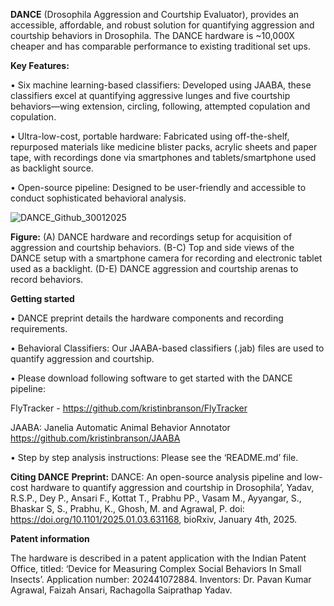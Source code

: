 **DANCE** (Drosophila Aggression and Courtship Evaluator), provides an accessible, affordable, and robust solution for quantifying aggression and courtship behaviors in Drosophila. The DANCE hardware is ~10,000X cheaper and has comparable performance to existing traditional set ups. 

**Key Features:**

•	Six machine learning-based classifiers: Developed using JAABA, these classifiers excel at quantifying aggressive lunges and five courtship behaviors—wing extension, circling, following, attempted copulation and copulation.

•	Ultra-low-cost, portable hardware: Fabricated using off-the-shelf, repurposed materials like medicine blister packs, acrylic sheets and paper tape, with recordings done via smartphones and tablets/smartphone used as backlight source.

•	Open-source pipeline: Designed to be user-friendly and accessible to conduct sophisticated behavioral analysis.

![DANCE_Github_30012025](https://github.com/user-attachments/assets/3efdfbbb-8cc2-4898-a668-61a973c37b8d)


**Figure:** (A) DANCE hardware and recordings setup for acquisition of aggression and courtship behaviors. (B-C) Top and side views of the DANCE setup with a smartphone camera for recording and electronic tablet used as a backlight. (D-E) DANCE aggression and courtship arenas to record behaviors.


**Getting started**

•	DANCE preprint details the hardware components and recording requirements.

•	Behavioral Classifiers: Our JAABA-based classifiers (.jab) files are used to quantify aggression and courtship.

•	Please download following software to get started with the DANCE pipeline: 

   FlyTracker - https://github.com/kristinbranson/FlyTracker 
  
   JAABA: Janelia Automatic Animal Behavior Annotator https://github.com/kristinbranson/JAABA
  
•	Step by step analysis instructions: Please see the ‘README.md’ file. 


**Citing DANCE**
**Preprint:** 
DANCE: An open-source analysis pipeline and low-cost hardware to quantify aggression and courtship in Drosophila’, Yadav, R.S.P., Dey P., Ansari F., Kottat T., Prabhu PP., Vasam M., Ayyangar, S., Bhaskar S, S., Prabhu, K., Ghosh, M. and Agrawal, P.  doi: https://doi.org/10.1101/2025.01.03.631168, bioRxiv, January 4th, 2025. 

**Patent information**

The hardware is described in a patent application with the Indian Patent Office, titled: ‘Device for Measuring Complex Social Behaviors In Small Insects’. 
Application number: 202441072884. Inventors: Dr. Pavan Kumar Agrawal, Faizah Ansari, Rachagolla Saiprathap Yadav.




